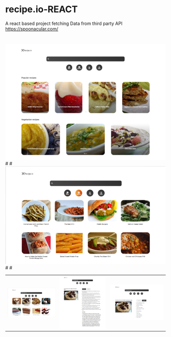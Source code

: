 # recipe.io-REACT


A react based project fetching Data from third party API
https://spoonacular.com/
#
#
<img src="1.png" alt="">
#
#
<img src="3.png" alt="">
#
#

<table style={border:"none"}><tr><td><img src="4.png" alt="Landing Page(Vertical Tabs and Background)"/></td><td><img src="5.png" alt="Landing Page(Transition, Card, Material Shape)"/></td><td><img src="screencapture-localhost-3000-recipe-638871-2022-06-16-02_41_54.png" alt="Landing Page(Transition, Card, Material Shape)"/></td>
  </tr></table>

